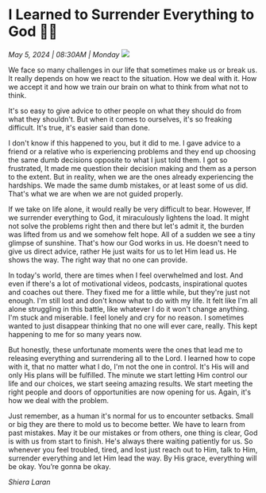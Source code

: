 # I Learned to Surrender Everything to God 🙏🏻


*May 5, 2024 | 08:30AM | Monday*
![](../z-Attachments%20🗄️/pic1.jpeg)

We face so many challenges in our life that sometimes make us or break us. It really depends on how we react to the situation. How we deal with it. How we accept it and how we train our brain on what to think from what not to think. 

It's so easy to give advice to other people on what they should do from what they shouldn't. But when it comes to ourselves, it's so freaking difficult. It's true, it's easier said than done. 

I don't know if this happened to you, but it did to me. I gave advice to a friend or a relative who is experiencing problems and they end up choosing the same dumb decisions opposite to what I just told them. I got so frustrated, It made me question their decision making and them as a person to the extent. But in reality, when we are the ones already experiencing the hardships. We made the same dumb mistakes, or at least some of us did. That's what we are when we are not guided properly. 

If we take on life alone, it would really be very difficult to bear. However, If we surrender everything to God, it miraculously lightens the load. It might not solve the problems right then and there but let's admit it, the burden was lifted from us and we somehow felt hope. All of a sudden we see a tiny glimpse of sunshine. That's how our God works in us. He doesn't need to give us direct advice, rather He just waits for us to let Him lead us. He shows the way. The right way that no one can provide. 

In today's world, there are times when I feel overwhelmed and lost. And even if there's a lot of motivational videos, podcasts, inspirational quotes and coaches out there. They fixed me for a little while, but they're just not enough. I'm still lost and don't know what to do with my life. It felt like I'm all alone struggling in this battle, like whatever I do it won't change anything. I'm stuck and miserable. I feel lonely and cry for no reason. I sometimes wanted to just disappear thinking that no one will ever care, really. This kept happening to me for so many years now. 

But honestly, these unfortunate moments were the ones that lead me to releasing everything and surrendering all to the Lord. I learned how to cope with it, that no matter what I do, I'm not the one in control. It's His will and only His plans will be fulfilled. The minute we start letting Him control our life and our choices, we start seeing amazing results. We start meeting the right people and doors of opportunities are now opening for us. Again, it's how we deal with the problem. 

Just remember, as a human it's normal for us to encounter setbacks. Small or big they are there to mold us to become better. We have to learn from past mistakes. May it be our mistakes or from others, one thing is clear, God is with us from start to finish. He's always there waiting patiently for us. So whenever you feel troubled, tired, and lost just reach out to Him, talk to Him, surrender everything and let Him lead the way. By His grace, everything will be okay. You’re gonna be okay.



*Shiera Laran*